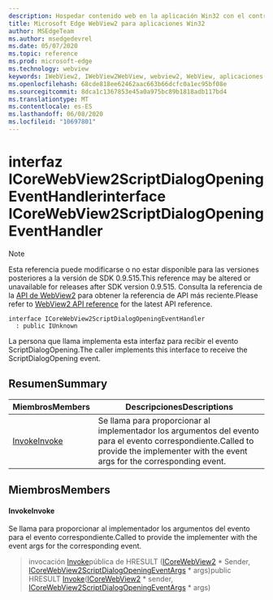 ```yaml
---
description: Hospedar contenido web en la aplicación Win32 con el control Microsoft Edge WebView2
title: Microsoft Edge WebView2 para aplicaciones Win32
author: MSEdgeTeam
ms.author: msedgedevrel
ms.date: 05/07/2020
ms.topic: reference
ms.prod: microsoft-edge
ms.technology: webview
keywords: IWebView2, IWebView2WebView, webview2, WebView, aplicaciones Win32, Win32, Edge, ICoreWebView2, ICoreWebView2Controller, control de explorador, HTML Edge
ms.openlocfilehash: 68cde818ee62462aac663b66dcfc0a1ec95bf08e
ms.sourcegitcommit: 8dca1c1367853e45a0a975bc89b1818adb117bd4
ms.translationtype: MT
ms.contentlocale: es-ES
ms.lasthandoff: 06/08/2020
ms.locfileid: "10697801"
---
```

# <span data-ttu-id="1032b-104">interfaz ICoreWebView2ScriptDialogOpeningEventHandler</span><span class="sxs-lookup"><span data-stu-id="1032b-104">interface ICoreWebView2ScriptDialogOpeningEventHandler</span></span> 

> [!NOTE]
> <span data-ttu-id="1032b-105">Esta referencia puede modificarse o no estar disponible para las versiones posteriores a la versión de SDK 0.9.515.</span><span class="sxs-lookup"><span data-stu-id="1032b-105">This reference may be altered or unavailable for releases after SDK version 0.9.515.</span></span> <span data-ttu-id="1032b-106">Consulta la referencia de la [API de WebView2](../../../webview2-api-reference.md) para obtener la referencia de API más reciente.</span><span class="sxs-lookup"><span data-stu-id="1032b-106">Please refer to [WebView2 API reference](../../../webview2-api-reference.md) for the latest API reference.</span></span>

```
interface ICoreWebView2ScriptDialogOpeningEventHandler
  : public IUnknown
```

<span data-ttu-id="1032b-107">La persona que llama implementa esta interfaz para recibir el evento ScriptDialogOpening.</span><span class="sxs-lookup"><span data-stu-id="1032b-107">The caller implements this interface to receive the ScriptDialogOpening event.</span></span>

## <span data-ttu-id="1032b-108">Resumen</span><span class="sxs-lookup"><span data-stu-id="1032b-108">Summary</span></span>

 <span data-ttu-id="1032b-109">Miembros</span><span class="sxs-lookup"><span data-stu-id="1032b-109">Members</span></span>                        | <span data-ttu-id="1032b-110">Descripciones</span><span class="sxs-lookup"><span data-stu-id="1032b-110">Descriptions</span></span>
--------------------------------|---------------------------------------------
[<span data-ttu-id="1032b-111">Invoke</span><span class="sxs-lookup"><span data-stu-id="1032b-111">Invoke</span></span>](#invoke) | <span data-ttu-id="1032b-112">Se llama para proporcionar al implementador los argumentos del evento para el evento correspondiente.</span><span class="sxs-lookup"><span data-stu-id="1032b-112">Called to provide the implementer with the event args for the corresponding event.</span></span>

## <span data-ttu-id="1032b-113">Miembros</span><span class="sxs-lookup"><span data-stu-id="1032b-113">Members</span></span>

#### <span data-ttu-id="1032b-114">Invoke</span><span class="sxs-lookup"><span data-stu-id="1032b-114">Invoke</span></span> 

<span data-ttu-id="1032b-115">Se llama para proporcionar al implementador los argumentos del evento para el evento correspondiente.</span><span class="sxs-lookup"><span data-stu-id="1032b-115">Called to provide the implementer with the event args for the corresponding event.</span></span>

> <span data-ttu-id="1032b-116">invocación [Invoke](#invoke)pública de HRESULT ([ICoreWebView2](icorewebview2.md) \* Sender, [ICoreWebView2ScriptDialogOpeningEventArgs](icorewebview2scriptdialogopeningeventargs.md) \* args)</span><span class="sxs-lookup"><span data-stu-id="1032b-116">public HRESULT [Invoke](#invoke)([ICoreWebView2](icorewebview2.md) \* sender, [ICoreWebView2ScriptDialogOpeningEventArgs](icorewebview2scriptdialogopeningeventargs.md) \* args)</span></span>

